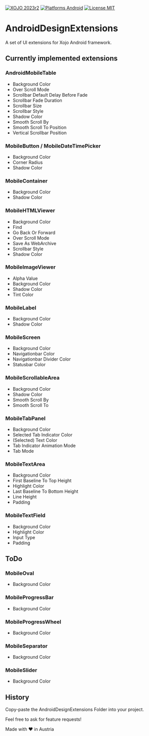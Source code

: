[![XOJO 2023r2](https://img.shields.io/badge/Xojo-2023r2-green.svg)](https://www.xojo.com/)
[![Platforms Android](https://img.shields.io/badge/Platforms-Android-lightgrey.svg?style=flat)](https://www.android.com)
[![License MIT](https://img.shields.io/badge/License-MIT-blue)](https://opensource.org/licenses/MIT)

# AndroidDesignExtensions
A set of UI extensions for Xojo Android framework.

## Currently implemented extensions

### AndroidMobileTable
* Background Color
* Over Scroll Mode
* Scrollbar Default Delay Before Fade
* Scrollbar Fade Duration
* Scrollbar Size
* Scrollbar Style
* Shadow Color
* Smooth Scroll By
* Smooth Scroll To Position
* Vertical Scrollbar Position

### MobileButton / MobileDateTimePicker
* Background Color
* Corner Radius
* Shadow Color

### MobileContainer
* Background Color
* Shadow Color

### MobileHTMLViewer
* Background Color
* Find
* Go Back Or Forward
* Over Scroll Mode
* Save As WebArchive
* Scrollbar Style
* Shadow Color

### MobileImageViewer
* Alpha Value
* Background Color
* Shadow Color
* Tint Color

### MobileLabel
* Background Color
* Shadow Color

### MobileScreen
* Background Color
* Navigationbar Color
* Navigationbar Divider Color
* Statusbar Color

### MobileScrollableArea
* Background Color
* Shadow Color
* Smooth Scroll By
* Smooth Scroll To

### MobileTabPanel
* Background Color
* Selected Tab Indicator Color
* (Selected) Text Color
* Tab Indicator Animation Mode
* Tab Mode

### MobileTextArea
* Background Color
* First Baseline To Top Height
* Highlight Color
* Last Baseline To Bottom Height
* Line Height
* Padding

### MobileTextField
* Background Color
* Highlight Color
* Input Type
* Padding

## ToDo

### MobileOval
* Background Color

### MobileProgressBar
* Background Color

### MobileProgressWheel
* Background Color

### MobileSeparator
* Background Color

### MobileSlider
* Background Color

## History

Copy-paste the AndroidDesignExtensions Folder into your project.

Feel free to ask for feature requests!

Made with ❤️ in Austria
